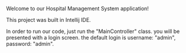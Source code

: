 Welcome to our Hospital Management System application! 

This project was built in Intellij IDE. 

In order to run our code, just run the "MainController" class. you will be presented with a
login screen. the default login is username: "admin", password: "admin".
